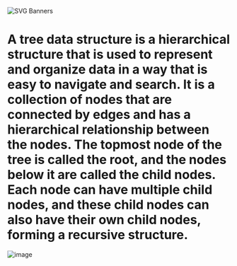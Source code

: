 ![SVG Banners](https://svg-banners.vercel.app/api?type=glitch&text1=Tree_and_Graph&width=1200&height=200)
# A tree data structure is a hierarchical structure that is used to represent and organize data in a way that is easy to navigate and search. It is a collection of nodes that are connected by edges and has a hierarchical relationship between the nodes. The topmost node of the tree is called the root, and the nodes below it are called the child nodes. Each node can have multiple child nodes, and these child nodes can also have their own child nodes, forming a recursive structure.

![image](https://user-images.githubusercontent.com/96367023/222902038-95e1936f-14ba-4f1f-bced-a54b159d988b.png)

